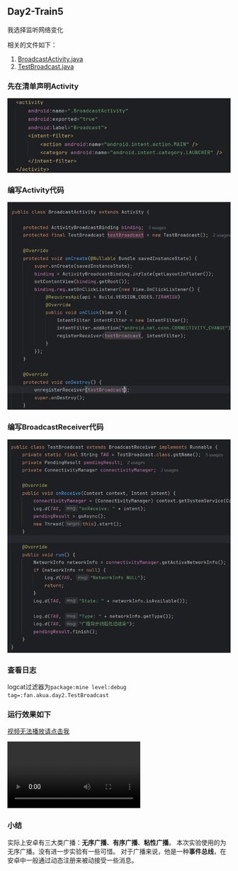 ## Day2-Train5

我选择监听网络变化

相关的文件如下：
1. [BroadcastActivity.java](https://partner-gitlab.mioffice.cn/nj-trainingcollege/miclassroom240819/androidgroup4/tanzhehao/homework/-/blob/main/day2/app/src/main/java/fan/akua/day2/broadcast/BroadcastActivity.java)
2. [TestBroadcast.java](https://partner-gitlab.mioffice.cn/nj-trainingcollege/miclassroom240819/androidgroup4/tanzhehao/homework/-/blob/main/day2/app/src/main/java/fan/akua/day2/broadcast/TestBroadcast.java)

### 先在清单声明Activity

![清单](pic/362183961312621.png)

### 编写Activity代码

![代码](pic/560234897247856.png)

### 编写BroadcastReceiver代码

![代码](pic/160403389425276.png)

### 查看日志

logcat过滤器为`package:mine level:debug tag=:fan.akua.day2.TestBroadcast`

### 运行效果如下

[视频无法播放请点击我](https://partner-gitlab.mioffice.cn/nj-trainingcollege/miclassroom240819/androidgroup4/tanzhehao/homework/-/tree/main/day2/pic/20240820_151420.mp4)

<div>
    <video src="pic/20240820_151420.mp4"></video>
</div>

### 小结

实际上安卓有三大类广播：**无序广播**、**有序广播**、**粘性广播**。
本次实验使用的为无序广播。没有进一步实验有一些可惜。
对于广播来说，他是一种**事件总线**，在安卓中一般通过动态注册来被动接受一些消息。